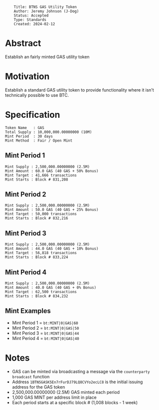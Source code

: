         Title: BTNS GAS Utility Token
        Author: Jeremy Johnson (J-Dog)
        Status: Accepted
        Type: Standards
        Created: 2024-02-12

# Abstract
Establish an fairly minted GAS utility token 

# Motivation
Establish a standard GAS utility token to provide functionality where it isn't technically possible to use BTC.

# Specification

```
Token Name   : GAS
Total Supply : 10,000,000.00000000 (10M)
Mint Period  : 30 days
Mint Method  : Fair / Open Mint
```

## Mint Period 1
```
Mint Supply : 2,500,000.00000000 (2.5M)
Mint Amount : 60.0 GAS (40 GAS + 50% Bonus)
Mint Target : 41,666 transactions
Mint Starts : Block # 831,208
```

## Mint Period 2
```
Mint Supply : 2,500,000.00000000 (2.5M)
Mint Amount : 50.0 GAS (40 GAS + 25% Bonus)
Mint Target : 50,000 transactions
Mint Starts : Block # 832,216
```

## Mint Period 3
```
Mint Supply : 2,500,000.00000000 (2.5M)
Mint Amount : 44.0 GAS (40 GAS + 10% Bonus)
Mint Target : 56,818 transactions
Mint Starts : Block # 833,224
```

## Mint Period 4
```
Mint Supply : 2,500,000.00000000 (2.5M)
Mint Amount : 40.0 GAS (40 GAS + 0% Bonus)
Mint Target : 62,500 transactions
Mint Starts : Block # 834,232
```

## Mint Examples
- Mint Period 1 = `bt:MINT|0|GAS|60`
- Mint Period 2 = `bt:MINT|0|GAS|50`
- Mint Period 3 = `bt:MINT|0|GAS|44`
- Mint Period 4 = `bt:MINT|0|GAS|40`

# Notes
- GAS can be minted via broadcasting a message via the `counterparty` `broadcast` function
- Address `1BTNSGASK5En7rFurDJ79LQ8CVYo2ecLC8` is the initial issuing address for the GAS token
- 2,500,000.00000000 (2.5M) GAS minted each period
- 1,000 GAS MINT per address limit in place
- Each period starts at a specific block # (1,008 blocks - 1 week)
